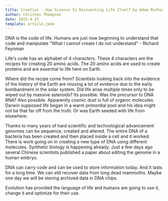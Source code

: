 ```yaml
---
title: Creation - How Science Is Reinventing Life Itself by Adam Rutherford
author: Christen Thompson
date: 2015-4-23
template: article.jade 
---
```


DNA is the code of life.  Humans are just now beginning to understand that code and manipulate  "What I cannot create I do not understand" - Richard Feynman
<span class="more"></span>

Life's code has an alphabet of 4 characters.  These 4 characters are the recipes for creating 20 amino acids.  The 20 amino acids are used to create proteins and are essential to life here on Earth.

Where did the recipe come from?  Scientists looking back into the evidence of the history of the Earth are missing a lot of evidence due to the early bombardment in the solar system.  Did life arise multiple times only to be wiped out by massive asteroids?  Its possible.  Was the precursor to DNA RNA?  Also possible.  Apparently cosmic dust is full of organic molecules.  Darwin supposed life began in a warm primordial pool and his idea  might not be that far off from the truth. Or was Earth seeded with life from elsewhere.

Thanks to many years of hard scientific and technological advancement genomes can be sequence, created and altered.  The entire DNA of a bacteria has been created and then placed inside a cell and it worked.  There is work going on in creating a new type of DNA using different molecules. Synthetic biology is happening already.  Just a few days ago several Chinese scientists published a paper about editing the genome in a human embryo.

DNA can carry code and can be used to store information today.  And it lasts for a long time.  We can still recover data from long dead mammoths. Maybe one day we will be storing archived data in DNA chips.

Evolution has provided the language of life and humans are going to use it, change it and optimize for their use.